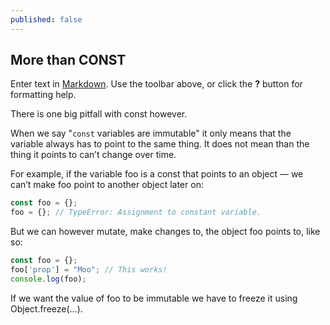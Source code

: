 ```yaml
---
published: false
---
```

## More than CONST

Enter text in [Markdown](http://daringfireball.net/projects/markdown/). Use the toolbar above, or click the **?** button for formatting help.

There is one big pitfall with const however.

When we say "`const` variables are immutable" it only means that the variable always has to point to the same thing. It does not mean than the thing it points to can’t change over time.

For example, if the variable foo is a const that points to an object — we can’t make foo point to another object later on:

```JavaScript
const foo = {};
foo = {}; // TypeError: Assignment to constant variable.
```
But we can however mutate, make changes to, the object foo points to, like so:

```JavaScript
const foo = {};
foo['prop'] = "Moo"; // This works!
console.log(foo);
```
If we want the value of foo to be immutable we have to freeze it using Object.freeze(…​).
